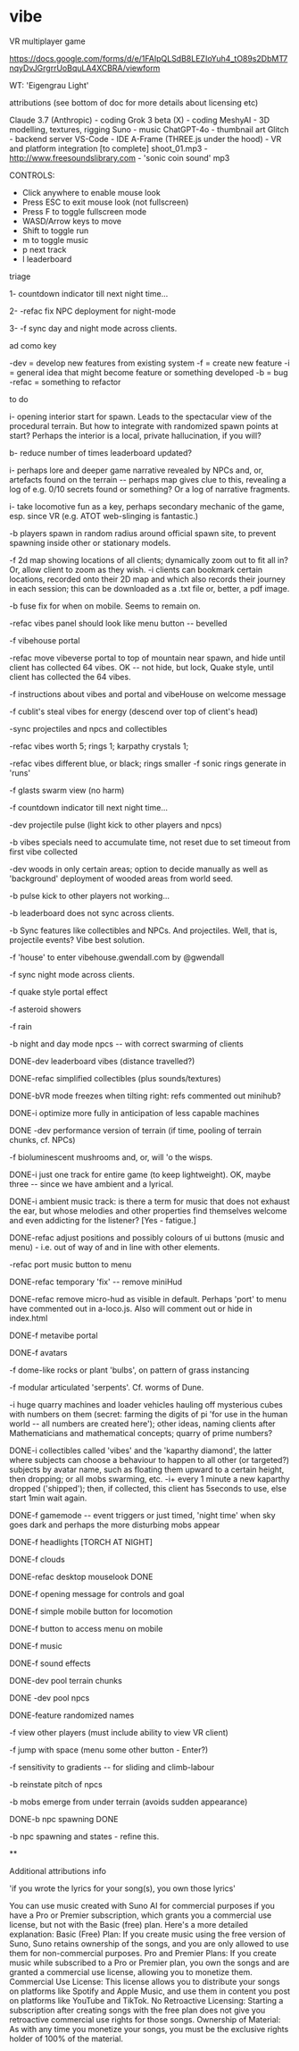 # vibe
VR multiplayer game

https://docs.google.com/forms/d/e/1FAIpQLSdB8LEZIoYuh4_tO89s2DbMT7nqyDvJGrgrrUoBquLA4XCBRA/viewform

WT: 'Eigengrau Light'

attributions
(see bottom of doc for more details about licensing etc)

Claude 3.7 (Anthropic) - coding
Grok 3 beta (X) - coding
MeshyAI - 3D modelling, textures, rigging
Suno - music
ChatGPT-4o - thumbnail art
Glitch - backend server
VS-Code - IDE
A-Frame (THREE.js under the hood) - VR and platform integration
[to complete] shoot_01.mp3 - 
http://www.freesoundslibrary.com - 'sonic coin sound' mp3



CONTROLS:
- Click anywhere to enable mouse look
- Press ESC to exit mouse look (not fullscreen)
- Press F to toggle fullscreen mode
- WASD/Arrow keys to move
- Shift to toggle run
- m to toggle music
- p next track
- l leaderboard

triage

1- countdown indicator till next night time...

2- -refac fix NPC deployment for night-mode

3- -f sync day and night mode across clients.

ad como key

-dev = develop new features from existing system
-f = create new feature
-i = general idea that might become feature or something developed
-b = bug
-refac = something to refactor

to do

i- opening interior start for spawn. Leads to the spectacular view of the procedural terrain. But how to integrate with randomized spawn points at start? Perhaps the interior is a local, private hallucination, if you will?

b- reduce number of times leaderboard updated?

i- perhaps lore and deeper game narrative revealed by NPCs and, or, artefacts found on the terrain -- perhaps map gives clue to this, revealing a log of e.g. 0/10 secrets found or something? Or a log of narrative fragments.

i- take locomotive fun as a key, perhaps secondary mechanic of the game, esp. since VR (e.g. ATOT web-slinging is fantastic.)

-b players spawn in random radius around official spawn site, to prevent spawning inside other or stationary models.

-f 2d map showing locations of all clients; dynamically zoom out to fit all in? Or, allow client to zoom as they wish.
-i clients can bookmark certain locations, recorded onto their 2D map and which also records their journey in each session; this can be downloaded as a .txt file or, better, a pdf image.

-b fuse fix for when on mobile. Seems to remain on.

-refac vibes panel should look like menu button -- bevelled

-f vibehouse portal

-refac move vibeverse portal to top of mountain near spawn, and hide until client has collected 64 vibes. OK -- not hide, but lock, Quake style, until client has collected the 64 vibes.

-f instructions about vibes and portal and vibeHouse on welcome message

-f cublit's steal vibes for energy (descend over top of client's head)

-sync projectiles and npcs and collectibles

-refac vibes worth 5; rings 1; karpathy crystals 1;

-refac vibes different blue, or black; rings smaller
-f sonic rings generate in 'runs'

-f glasts swarm view (no harm)



-f countdown indicator till next night time...

-dev projectile pulse (light kick to other players and npcs)

-b vibes specials need to accumulate time, not reset due to set timeout from first vibe collected

-dev woods in only certain areas; option to decide manually as well as 'background' deployment of wooded areas from world seed.

-b pulse kick to other players not working...

-b leaderboard does not sync across clients.

-b Sync features like collectibles and NPCs. And projectiles. Well, that is, projectile events? Vibe best solution.

-f 'house' to enter vibehouse.gwendall.com by @gwendall

-f sync night mode across clients.

-f quake style portal effect

-f asteroid showers

-f rain

-b night and day mode npcs -- with correct swarming of clients

DONE-dev leaderboard vibes (distance travelled?)

DONE-refac simplified collectibles (plus sounds/textures)

DONE-bVR mode freezes when tilting right: refs commented out minihub?

DONE-i optimize more fully in anticipation of less capable machines

DONE -dev performance version of terrain (if time, pooling of terrain chunks, cf. NPCs)

-f bioluminescent mushrooms and, or, will 'o the wisps.

DONE-i just one track for entire game (to keep lightweight). OK, maybe three -- since we have ambient and a lyrical.

DONE-i ambient music track: is there a term for music that does not exhaust the ear, but whose melodies and other properties find themselves welcome and even addicting for the listener?
[Yes - fatigue.]

DONE-refac adjust positions and possibly colours of ui buttons (music and menu) - i.e. out of way of and in line with other elements.

-refac port music button to menu

DONE-refac temporary 'fix' -- remove miniHud

DONE-refac remove micro-hud as visible in default. Perhaps 'port' to menu
have commented out in a-loco.js. Also will comment out or hide in index.html

DONE-f metavibe portal

DONE-f avatars

-f dome-like rocks or plant 'bulbs', on pattern of grass instancing

-f modular articulated 'serpents'. Cf. worms of Dune. 

-i huge quarry machines and loader vehicles hauling off mysterious cubes with numbers on them (secret: farming the digits of pi 'for use in the human world -- all numbers are created here'); other ideas, naming clients after Mathematicians and mathematical concepts; quarry of prime numbers?

DONE-i collectibles called 'vibes' and the 'kaparthy diamond', the latter where subjects can choose a behaviour to happen to all other (or targeted?) subjects by avatar name, such as floating them upward to a certain height, then dropping; or all mobs swarming, etc.
-i+ every 1 minute a new kaparthy dropped ('shipped'); then, if collected, this client has 5seconds to use, else start 1min wait again.

DONE-f gamemode -- event triggers or just timed, 'night time' when sky goes dark and perhaps the more disturbing mobs appear

DONE-f headlights [TORCH AT NIGHT]

DONE-f clouds

DONE-refac desktop mouselook DONE

DONE-f opening message for controls and goal

DONE-f simple mobile button for locomotion 

DONE-f button to access menu on mobile

DONE-f music

DONE-f sound effects

DONE-dev pool terrain chunks

DONE -dev pool npcs

DONE-feature randomized names

-f view other players (must include ability to view VR client)

-f jump with space (menu some other button - Enter?)

-f sensitivity to gradients -- for sliding and climb-labour

-b reinstate pitch of npcs

-b mobs emerge from under terrain (avoids sudden appearance)

DONE-b npc spawning DONE

-b npc spawning and states - refine this.


**

Additional attributions info

'if you wrote the lyrics for your song(s), you own those lyrics'

You can use music created with Suno AI for commercial purposes if you have a Pro or Premier subscription, which grants you a commercial use license, but not with the Basic (free) plan. 
Here's a more detailed explanation:
Basic (Free) Plan:
If you create music using the free version of Suno, Suno retains ownership of the songs, and you are only allowed to use them for non-commercial purposes. 
Pro and Premier Plans:
If you create music while subscribed to a Pro or Premier plan, you own the songs and are granted a commercial use license, allowing you to monetize them. 
Commercial Use License:
This license allows you to distribute your songs on platforms like Spotify and Apple Music, and use them in content you post on platforms like YouTube and TikTok. 
No Retroactive Licensing:
Starting a subscription after creating songs with the free plan does not give you retroactive commercial use rights for those songs. 
Ownership of Material:
As with any time you monetize your songs, you must be the exclusive rights holder of 100% of the material. 